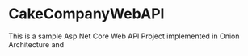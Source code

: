 # CakeCompanyWebAPI
This is a sample Asp.Net Core Web API Project implemented in Onion Architecture and 
